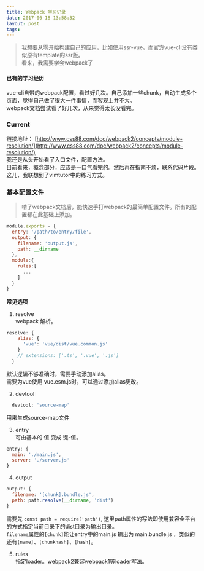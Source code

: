 ```yaml
---
title: Webpack 学习记录
date: 2017-06-18 13:58:32
layout: post
tags:
---
```

>  我想要从零开始构建自己的应用，比如使用ssr-vue。而官方vue-cli没有类似原有template的ssr版。  
>  看来，我需要学会webpack了  

#### 已有的学习经历   
vue-cli自带的webpack配置，看过好几次。自己添加一些chunk，自动生成多个页面，觉得自己做了很大一件事情，而客观上并不大。  
webpack文档尝试看了好几次，从来觉得太长没看完。  
<!--more-->
### Current  

链接地址：  [http://www.css88.com/doc/webpack2/concepts/module-resolution/](http://www.css88.com/doc/webpack2/concepts/module-resolution/)  
我还是从头开始看了入口文件，配置方法。  
目前看来，概念部分，应该是一口气看完的。然后再在指南不烦，联系代码片段。  
这儿，我联想到了vimtutor中的练习方式。

### 基本配置文件  

> 啃了webpack文档后，能快速手打webpack的最简单配置文件。所有的配置都在此基础上添加。  

```javascript
module.exports = {
  entry: '/path/to/entry/file',
  output: {
    filename: 'output.js',
    path: __dirname
  },
  module:{
    rules:[
      ...
    ]
  }
}
```

**常见选项**  

1. resolve  
webpack 解析。
``` javascript
resolve: {
    alias: {
      'vue': 'vue/dist/vue.common.js'
    }
    // extensions: ['.ts', '.vue', '.js']
  }
```
默认逻辑不够准确时，需要手动添加alias。  
需要为vue使用 vue.esm.js时，可以通过添加alias更改。  

2. devtool  
``` javascript  
  devtool: 'source-map'
```
用来生成source-map文件  

3. entry  
可由基本的 值 变成 键-值。  
```javascript
entry: {
  main: './main.js',
  server: './server.js'
}
```

4. output  
```javascript
output: {
  filename: '[chunk].bundle.js',
  path: path.resolve(__dirname, 'dist')
}
```  
需要先 `const path = require('path')`, 这里path属性的写法即使用兼容全平台的方式指定当前目录下的dist目录为输出目录。  
`filename`属性的`[chunk]`能让entry中的main.js 输出为 main.bundle.js ，类似的还有`[name]`、`[chunkhash]`、`[hash]`。  

5. rules  
指定loader。webpack2兼容webpack1等loader写法。
